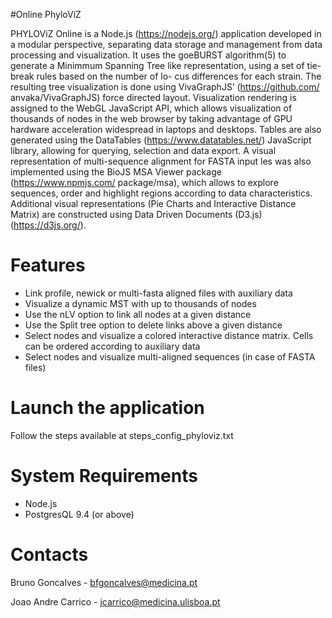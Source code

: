 #Online PhyloViZ

PHYLOViZ Online is a Node.js (https://nodejs.org/) application developed in a modular perspective, separating data storage and management from data processing and visualization. It uses the goeBURST algorithm(5) to generate a Minimmum Spanning Tree like representation, using a set of tie-break rules based on the number of lo- cus differences for each strain. The resulting tree visualization is done using VivaGraphJS’ (https://github.com/ anvaka/VivaGraphJS) force directed layout. 
Visualization rendering is assigned to the WebGL JavaScript API, which allows visualization of thousands of nodes in the web browser by taking advantage of GPU hardware acceleration widespread in laptops and desktops. 
Tables are also generated using the DataTables (https://www.datatables.net/) JavaScript library, allowing for querying, selection and data export. 
A visual representation of multi-sequence alignment for FASTA input  les was also implemented using the BioJS MSA Viewer package (https://www.npmjs.com/ package/msa), which allows to explore sequences, order and highlight regions according to data characteristics. Additional visual representations (Pie Charts and Interactive Distance Matrix) are constructed using Data Driven Documents (D3.js) (https://d3js.org/).


Features
========

- Link profile, newick or multi-fasta aligned files with auxiliary data
- Visualize a dynamic MST with up to thousands of nodes 
- Use the nLV option to link all nodes at a given distance
- Use the Split tree option to delete links above a given distance
- Select nodes and visualize a colored interactive distance matrix. Cells can be ordered according to auxiliary data
- Select nodes and visualize multi-aligned sequences (in case of FASTA files)

Launch the application
======================

Follow the steps available at steps_config_phyloviz.txt 

System Requirements
===================

- Node.js
- PostgresQL 9.4 (or above)

Contacts
========

Bruno Goncalves - bfgoncalves@medicina.pt

Joao Andre Carrico - jcarrico@medicina.ulisboa.pt